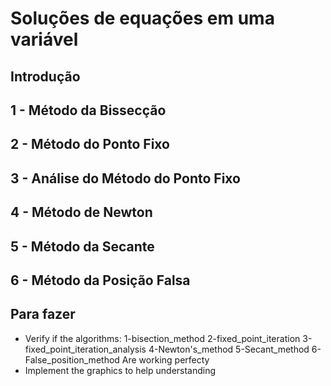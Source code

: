 # Soluções de equações em uma variável

## Introdução

## 1 - Método da Bissecção

## 2 - Método do Ponto Fixo

## 3 - Análise do Método do Ponto Fixo

## 4 - Método de Newton

## 5 - Método da Secante

## 6 - Método da Posição Falsa

## Para fazer

* Verify if the algorithms:
	1-bisection_method
	2-fixed_point_iteration
	3-fixed_point_iteration_analysis
	4-Newton's_method
	5-Secant_method
	6-False_position_method
	Are working perfecty
* Implement the graphics to help understanding